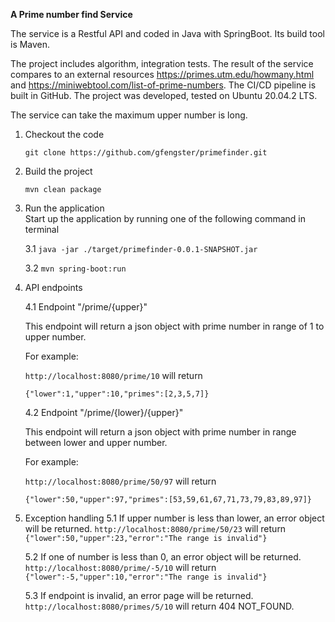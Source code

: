 **A Prime number find Service**

The service is a Restful API and coded in Java with SpringBoot. Its build tool is Maven.

The project includes algorithm, integration tests. The result of the service compares to an external resources https://primes.utm.edu/howmany.html and https://miniwebtool.com/list-of-prime-numbers. The CI/CD pipeline is built in GitHub. The project was developed, tested on Ubuntu 20.04.2 LTS.

The service can take the maximum upper number is long. 

1. Checkout the code

   `git clone https://github.com/gfengster/primefinder.git` 

2. Build the project

   `mvn clean package`

3. Run the application<br>
   Start up the application by running one of the following command in terminal

   3.1 `java -jar ./target/primefinder-0.0.1-SNAPSHOT.jar`

   3.2 `mvn spring-boot:run`

4. API endpoints

   4.1 Endpoint "/prime/{upper}"

   This endpoint will return a json object with prime number in range of 1 to upper number.<br>

   For example:<br>

   `http://localhost:8080/prime/10`  will return<br>

   `{"lower":1,"upper":10,"primes":[2,3,5,7]}`

   4.2 Endpoint "/prime/{lower}/{upper}"

   This endpoint will return a json object with prime number in range between lower and upper number.<br>

   For example:

   `http://localhost:8080/prime/50/97` will return<br>

   `{"lower":50,"upper":97,"primes":[53,59,61,67,71,73,79,83,89,97]}`

5. Exception handling
   5.1 If upper number is less than lower, an error object will be returned.
   `http://localhost:8080/prime/50/23` will return<br>
   `{"lower":50,"upper":23,"error":"The range is invalid"}`

   5.2 If one of number is less than 0, an error object will be returned.
   `http://localhost:8080/prime/-5/10` will return<br>
   `{"lower":-5,"upper":10,"error":"The range is invalid"}`

   5.3 If endpoint is invalid, an error page will be returned.
   `http://localhost:8080/primes/5/10` will return 404 NOT_FOUND.
   
